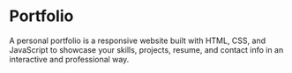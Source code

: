 # Portfolio
A personal portfolio is a responsive website built with HTML, CSS, and JavaScript to showcase your skills, projects, resume, and contact info in an interactive and professional way.
